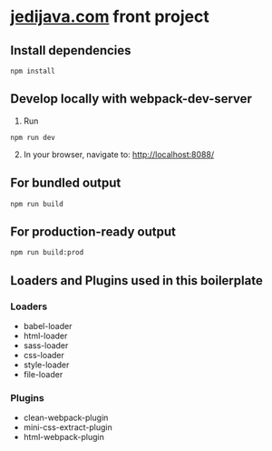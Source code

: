 # [jedijava.com](http://www.jedijava.com) front project


## Install dependencies

```
npm install
```


## Develop locally with webpack-dev-server
1. Run

```
npm run dev
```

2. In your browser, navigate to: [http://localhost:8088/](http://localhost:8088/)
## For bundled output

```
npm run build
```

## For production-ready output

```
npm run build:prod
```
 
## Loaders and Plugins used in this boilerplate

### Loaders
* babel-loader
* html-loader
* sass-loader
* css-loader
* style-loader
* file-loader

### Plugins
* clean-webpack-plugin
* mini-css-extract-plugin
* html-webpack-plugin
